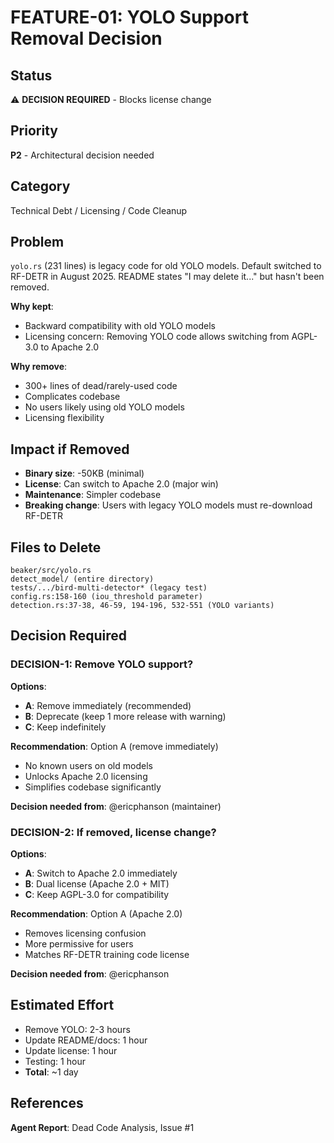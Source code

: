 # FEATURE-01: YOLO Support Removal Decision

## Status
⚠️ **DECISION REQUIRED** - Blocks license change

## Priority
**P2** - Architectural decision needed

## Category
Technical Debt / Licensing / Code Cleanup

## Problem
`yolo.rs` (231 lines) is legacy code for old YOLO models. Default switched to RF-DETR in August 2025. README states "I may delete it..." but hasn't been removed.

**Why kept**:
- Backward compatibility with old YOLO models
- Licensing concern: Removing YOLO code allows switching from AGPL-3.0 to Apache 2.0

**Why remove**:
- 300+ lines of dead/rarely-used code
- Complicates codebase
- No users likely using old YOLO models
- Licensing flexibility

## Impact if Removed
- **Binary size**: -50KB (minimal)
- **License**: Can switch to Apache 2.0 (major win)
- **Maintenance**: Simpler codebase
- **Breaking change**: Users with legacy YOLO models must re-download RF-DETR

## Files to Delete
```
beaker/src/yolo.rs
detect_model/ (entire directory)
tests/.../bird-multi-detector* (legacy test)
config.rs:158-160 (iou_threshold parameter)
detection.rs:37-38, 46-59, 194-196, 532-551 (YOLO variants)
```

## Decision Required

### DECISION-1: Remove YOLO support?
**Options**:
- **A**: Remove immediately (recommended)
- **B**: Deprecate (keep 1 more release with warning)
- **C**: Keep indefinitely

**Recommendation**: Option A (remove immediately)
- No known users on old models
- Unlocks Apache 2.0 licensing
- Simplifies codebase significantly

**Decision needed from**: @ericphanson (maintainer)

### DECISION-2: If removed, license change?
**Options**:
- **A**: Switch to Apache 2.0 immediately
- **B**: Dual license (Apache 2.0 + MIT)
- **C**: Keep AGPL-3.0 for compatibility

**Recommendation**: Option A (Apache 2.0)
- Removes licensing confusion
- More permissive for users
- Matches RF-DETR training code license

**Decision needed from**: @ericphanson

## Estimated Effort
- Remove YOLO: 2-3 hours
- Update README/docs: 1 hour
- Update license: 1 hour
- Testing: 1 hour
- **Total**: ~1 day

## References
**Agent Report**: Dead Code Analysis, Issue #1
